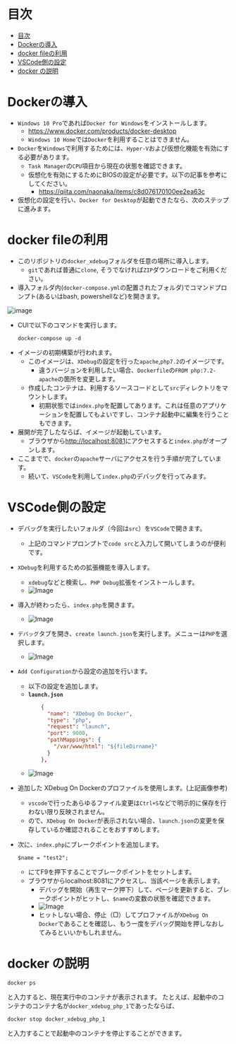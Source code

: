 # 目次
- [目次](#%e7%9b%ae%e6%ac%a1)
- [Dockerの導入](#docker%e3%81%ae%e5%b0%8e%e5%85%a5)
- [docker fileの利用](#docker-file%e3%81%ae%e5%88%a9%e7%94%a8)
- [VSCode側の設定](#vscode%e5%81%b4%e3%81%ae%e8%a8%ad%e5%ae%9a)
- [docker の説明](#docker-%e3%81%ae%e8%aa%ac%e6%98%8e)

# Dockerの導入
- `Windows 10 Pro`であれば`Docker for Windows`をインストールします。
  - https://www.docker.com/products/docker-desktop
  - `Windows 10 Home`では`Docker`を利用することはできません。
- `Docker`を`Windows`で利用するためには、`Hyper-V`および仮想化機能を有効にする必要があります。
  - `Task Manager`の`CPU`項目から現在の状態を確認できます。
  - 仮想化を有効にするためにBIOSの設定が必要です。以下の記事を参考にしてください。
    - https://qiita.com/naonaka/items/c8d076170100ee2ea63c
- 仮想化の設定を行い、`Docker for Desktop`が起動できたなら、次のステップに進みます。

# docker fileの利用
- このリポジトリの`docker_xdebug`フォルダを任意の場所に導入します。
  - `git`であれば普通に`clone`, そうでなければ`ZIP`ダウンロードをご利用ください。
- 導入フォルダ内(`docker-compose.yml`の配置されたフォルダ)でコマンドプロンプト(あるいはbash, powershellなど)を開きます。

![image](./readme_images/cmd.png)

- CUIで以下のコマンドを実行します。
  ```
  docker-compose up -d
  ```
- イメージの初期構築が行われます。
  - このイメージは、`XDebug`の設定を行った`apache`,`php7.2`のイメージです。
    - 違うバージョンを利用したい場合、`Dockerfile`の`FROM php:7.2-apache`の箇所を変更します。
  - 作成したコンテナは、利用するソースコードとして`src`ディレクトリをマウントします。
    - 初期状態では`index.php`を配置してあります。これは任意のアプリケーションを配置してもよいですし、コンテナ起動中に編集を行うこともできます。
- 展開が完了したならば、イメージが起動しています。
  - ブラウザから[http://localhost:8081](http://localhost:8081)にアクセスすると`index.php`がオープンします。
- ここまでで、`docker`の`apache`サーバにアクセスを行う手順が完了しています。
  - 続いて、`VSCode`を利用して`index.php`のデバッグを行ってみます。

# VSCode側の設定
- デバッグを実行したいフォルダ（今回は`src`）を`VSCode`で開きます。
  - 上記のコマンドプロンプトで`code src`と入力して開いてしまうのが便利です。
- `XDebug`を利用するための拡張機能を導入します。
  - `xdebug`などと検索し、`PHP Debug`拡張をインストールします。
  - ![Image](./readme_images/extension.png)

- 導入が終わったら、`index.php`を開きます。
  - ![Image](./readme_images/index.png)
- `デバッグ`タブを開き、`create launch.json`を実行します。メニューは`PHP`を選択します。
  - ![Image](./readme_images/debug.png)
- `Add Configuration`から設定の追加を行います。
  - 以下の設定を追加します。
  - **`launch.json`**
    ``` json
        {
          "name": "XDebug On Docker",
          "type": "php",
          "request": "launch",
          "port": 9000,
          "pathMappings": {
            "/var/www/html": "${fileDirname}"
          }
        },
    ```
  - ![Image](./readme_images/config.png)

- 追加した XDebug On Dockerのプロファイルを使用します。(上記画像参考)
  - `vscode`で行ったあらゆるファイル変更は`Ctrl+S`などで明示的に保存を行わない限り反映されません。
  - ので、`XDebug On Docker`が表示されない場合、`launch.json`の変更を保存しているか確認されることをおすすめします。
- 次に、`index.php`にブレークポイントを追加します。

  ```
  $name = "test2";
  ```

  - にてF9を押下することでブレークポイントをセットします。
  - ブラウザからlocalhost:8081にアクセスし、当該ページを表示します。
    - デバッグを開始（再生マーク押下）して、ページを更新すると、ブレークポイントがヒットし、`$name`の変数の状態を確認できます。
    - ![Image](./readme_images/break.png)
    - ヒットしない場合、停止（□）してプロファイルが`XDebug On Docker`であることを確認し、もう一度をデバッグ開始を押しなおしてみるといいかもしれません。


# docker の説明
```
docker ps
```
と入力すると、現在実行中のコンテナが表示されます。
たとえば、起動中のコンテナのコンテナ名が`docker_xdebug_php_1`であったならば、

```
docker stop docker_xdebug_php_1
```

と入力することで起動中のコンテナを停止することができます。
